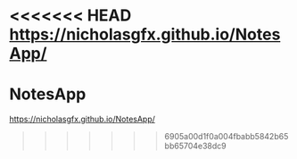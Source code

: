 <<<<<<< HEAD
https://nicholasgfx.github.io/NotesApp/
=======
# NotesApp
https://nicholasgfx.github.io/NotesApp/
>>>>>>> 6905a00d1f0a004fbabb5842b65bb65704e38dc9
